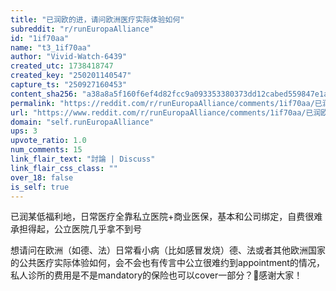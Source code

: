 ```yaml
---
title: "已润欧的进，请问欧洲医疗实际体验如何"
subreddit: "r/runEuropaAlliance"
id: "1if70aa"
name: "t3_1if70aa"
author: "Vivid-Watch-6439"
created_utc: 1738418747
created_key: "250201140547"
capture_ts: "250927160453"
content_sha256: "a38a8a5f160f6ef4d82fcc9a093353380373dd12cabed559847e1ac7a5612e3e"
permalink: "https://reddit.com/r/runEuropaAlliance/comments/1if70aa/已润欧的进请问欧洲医疗实际体验如何/"
url: "https://www.reddit.com/r/runEuropaAlliance/comments/1if70aa/已润欧的进请问欧洲医疗实际体验如何/"
domain: "self.runEuropaAlliance"
ups: 3
upvote_ratio: 1.0
num_comments: 15
link_flair_text: "討論 | Discuss"
link_flair_css_class: ""
over_18: false
is_self: true
---
```


已润某低福利地，日常医疗全靠私立医院+商业医保，基本和公司绑定，自费很难承担得起，公立医院几乎拿不到号

想请问在欧洲（如德、法）日常看小病（比如感冒发烧）德、法或者其他欧洲国家的公共医疗实际体验如何，会不会也有传言中公立很难约到appointment的情况，私人诊所的费用是不是mandatory的保险也可以cover一部分？🥺感谢大家！
